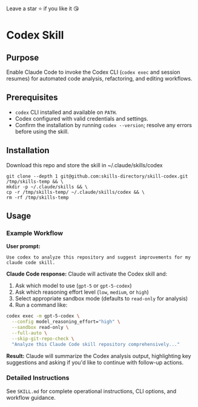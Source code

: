 Leave a star ⭐ if you like it 😘

# Codex Skill

## Purpose
Enable Claude Code to invoke the Codex CLI (`codex exec` and session resumes) for automated code analysis, refactoring, and editing workflows.

## Prerequisites
- `codex` CLI installed and available on `PATH`.
- Codex configured with valid credentials and settings.
- Confirm the installation by running `codex --version`; resolve any errors before using the skill.

## Installation

Download this repo and store the skill in ~/.claude/skills/codex

```
git clone --depth 1 git@github.com:skills-directory/skill-codex.git /tmp/skills-temp && \
mkdir -p ~/.claude/skills && \
cp -r /tmp/skills-temp/ ~/.claude/skills/codex && \
rm -rf /tmp/skills-temp
```

## Usage

### Example Workflow

**User prompt:**
```
Use codex to analyze this repository and suggest improvements for my claude code skill.
```

**Claude Code response:**
Claude will activate the Codex skill and:
1. Ask which model to use (`gpt-5` or `gpt-5-codex`)
2. Ask which reasoning effort level (`low`, `medium`, or `high`)
3. Select appropriate sandbox mode (defaults to `read-only` for analysis)
4. Run a command like:
```bash
codex exec -m gpt-5-codex \
  --config model_reasoning_effort="high" \
  --sandbox read-only \
  --full-auto \
  --skip-git-repo-check \
  "Analyze this Claude Code skill repository comprehensively..."
```

**Result:**
Claude will summarize the Codex analysis output, highlighting key suggestions and asking if you'd like to continue with follow-up actions.

### Detailed Instructions
See `SKILL.md` for complete operational instructions, CLI options, and workflow guidance.
